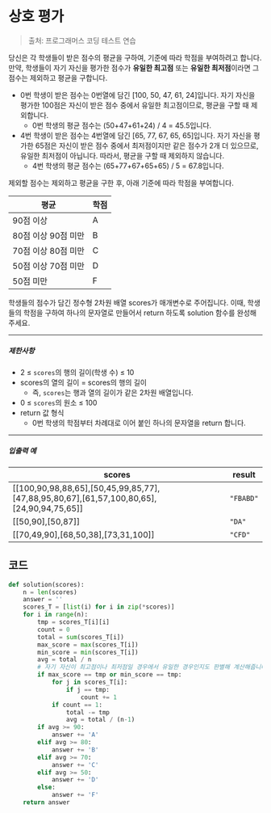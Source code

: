 # 상호 평가

> 출처: 프로그래머스 코딩 테스트 연습

당신은 각 학생들이 받은 점수의 평균을 구하여, 기준에 따라 학점을 부여하려고 합니다.
만약, 학생들이 자기 자신을 평가한 점수가 **유일한 최고점** 또는 **유일한 최저점**이라면 그 점수는 제외하고 평균을 구합니다.

- 0번 학생이 받은 점수는 0번열에 담긴 [100, 50, 47, 61, 24]입니다. 자기 자신을 평가한 100점은 자신이 받은 점수 중에서 유일한 최고점이므로, 평균을 구할 때 제외합니다.
  - 0번 학생의 평균 점수는 (50+47+61+24) / 4 = 45.5입니다.
- 4번 학생이 받은 점수는 4번열에 담긴 [65, 77, 67, 65, 65]입니다. 자기 자신을 평가한 65점은 자신이 받은 점수 중에서 최저점이지만 같은 점수가 2개 더 있으므로, 유일한 최저점이 아닙니다. 따라서, 평균을 구할 때 제외하지 않습니다.
  - 4번 학생의 평균 점수는 (65+77+67+65+65) / 5 = 67.8입니다.

제외할 점수는 제외하고 평균을 구한 후, 아래 기준에 따라 학점을 부여합니다.

| 평균                | 학점 |
| ------------------- | ---- |
| 90점 이상           | A    |
| 80점 이상 90점 미만 | B    |
| 70점 이상 80점 미만 | C    |
| 50점 이상 70점 미만 | D    |
| 50점 미만           | F    |

학생들의 점수가 담긴 정수형 2차원 배열 scores가 매개변수로 주어집니다. 이때, 학생들의 학점을 구하여 하나의 문자열로 만들어서 return 하도록 solution 함수를 완성해주세요.

------

##### 제한사항

- 2 ≤ `scores`의 행의 길이(학생 수) ≤ 10
- scores의 열의 길이 = scores의 행의 길이
  - 즉, `scores`는 행과 열의 길이가 같은 2차원 배열입니다.
- 0 ≤ `scores`의 원소 ≤ 100
- return 값 형식
  - 0번 학생의 학점부터 차례대로 이어 붙인 하나의 문자열을 return 합니다.

------

##### 입출력 예

| scores                                                       | result    |
| ------------------------------------------------------------ | --------- |
| [[100,90,98,88,65],[50,45,99,85,77],[47,88,95,80,67],[61,57,100,80,65],[24,90,94,75,65]] | `"FBABD"` |
| [[50,90],[50,87]]                                            | `"DA"`    |
| [[70,49,90],[68,50,38],[73,31,100]]                          | `"CFD"`   |

## 코드

```python
def solution(scores):
    n = len(scores)
    answer = ''
    scores_T = [list(i) for i in zip(*scores)]
    for i in range(n):
        tmp = scores_T[i][i]
        count = 0
        total = sum(scores_T[i])
        max_score = max(scores_T[i])
        min_score = min(scores_T[i])
        avg = total / n
        # 자기 자신이 최고점이나 최저점일 경우에서 유일한 경우인지도 판별해 계산해줍니다
        if max_score == tmp or min_score == tmp:
            for j in scores_T[i]:
                if j == tmp:
                    count += 1
            if count == 1:
                total -= tmp
                avg = total / (n-1)
        if avg >= 90:
            answer += 'A'
        elif avg >= 80:
            answer += 'B'
        elif avg >= 70:
            answer += 'C'
        elif avg >= 50:
            answer += 'D'
        else:
            answer += 'F'
    return answer
```

